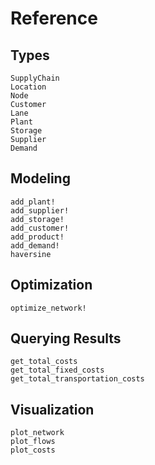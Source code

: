 # Reference

## Types
```@docs
SupplyChain
Location
Node
Customer
Lane
Plant
Storage
Supplier
Demand
```

## Modeling
```@docs
add_plant!
add_supplier!
add_storage!
add_customer!
add_product!
add_demand!
haversine
```

## Optimization
```@docs
optimize_network!
```

## Querying Results
```@docs
get_total_costs
get_total_fixed_costs
get_total_transportation_costs
```

## Visualization
```@docs
plot_network
plot_flows
plot_costs
```